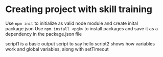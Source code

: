 # Creating project with skill training
Use `npm init` to initialize as valid node module and create inital package.json
Use `npm install <pgk>` to install packages and save it as a dependency in the package.json file

script1 is a basic output script to say hello
script2 shows how variables work and global variables, along with setTimeout